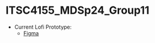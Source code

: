 # ITSC4155_MDSp24_Group11


* Current Lofi Prototype:
    * [Figma](https://www.figma.com/file/OS5jemh1gPtQJ20cy4WhP0/Sweat-Rivals-Lofi?type=design&node-id=0-1&mode=design&t=ATiqHcLSGq3mepPC-0)
